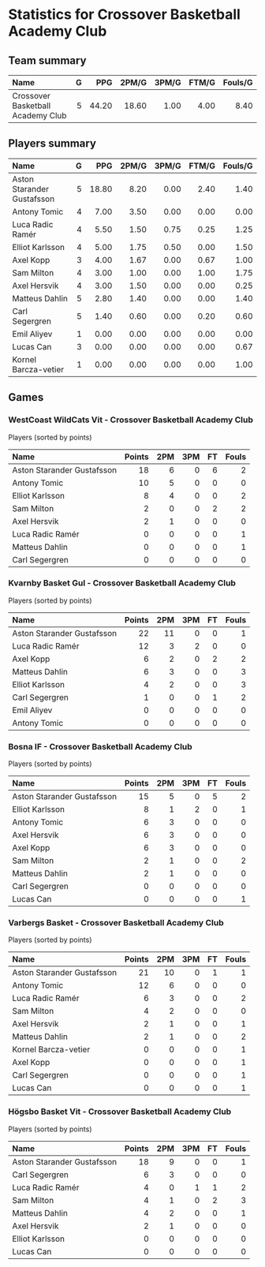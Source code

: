 # Statistics for Crossover Basketball Academy Club

## Team summary

| Name | G | PPG | 2PM/G | 3PM/G | FTM/G | Fouls/G |
|:-----|--:|----:|------:|------:|------:|--------:|
| Crossover Basketball Academy Club | 5 | 44.20 | 18.60 | 1.00 | 4.00 | 8.40 |

## Players summary

| Name | G | PPG | 2PM/G | 3PM/G | FTM/G | Fouls/G |
|:-----|--:|----:|------:|------:|------:|--------:|
| Aston Starander Gustafsson | 5 | 18.80 | 8.20 | 0.00 | 2.40 | 1.40 |
| Antony Tomic | 4 | 7.00 | 3.50 | 0.00 | 0.00 | 0.00 |
| Luca Radic Ramér | 4 | 5.50 | 1.50 | 0.75 | 0.25 | 1.25 |
| Elliot Karlsson | 4 | 5.00 | 1.75 | 0.50 | 0.00 | 1.50 |
| Axel Kopp | 3 | 4.00 | 1.67 | 0.00 | 0.67 | 1.00 |
| Sam Milton | 4 | 3.00 | 1.00 | 0.00 | 1.00 | 1.75 |
| Axel Hersvik | 4 | 3.00 | 1.50 | 0.00 | 0.00 | 0.25 |
| Matteus Dahlin | 5 | 2.80 | 1.40 | 0.00 | 0.00 | 1.40 |
| Carl Segergren | 5 | 1.40 | 0.60 | 0.00 | 0.20 | 0.60 |
| Emil Aliyev | 1 | 0.00 | 0.00 | 0.00 | 0.00 | 0.00 |
| Lucas Can | 3 | 0.00 | 0.00 | 0.00 | 0.00 | 0.67 |
| Kornel Barcza-vetier | 1 | 0.00 | 0.00 | 0.00 | 0.00 | 1.00 |

## Games

### WestCoast WildCats Vit - Crossover Basketball Academy Club

Players (sorted by points)

| Name | Points | 2PM | 3PM | FT | Fouls |
|:-----|-------:|----:|----:|---:|------:|
| Aston Starander Gustafsson | 18 |  6 |  0 |  6 |  2 |
| Antony Tomic | 10 |  5 |  0 |  0 |  0 |
| Elliot Karlsson |  8 |  4 |  0 |  0 |  2 |
| Sam Milton |  2 |  0 |  0 |  2 |  2 |
| Axel Hersvik |  2 |  1 |  0 |  0 |  0 |
| Luca Radic Ramér |  0 |  0 |  0 |  0 |  1 |
| Matteus Dahlin |  0 |  0 |  0 |  0 |  1 |
| Carl Segergren |  0 |  0 |  0 |  0 |  0 |

### Kvarnby Basket Gul - Crossover Basketball Academy Club

Players (sorted by points)

| Name | Points | 2PM | 3PM | FT | Fouls |
|:-----|-------:|----:|----:|---:|------:|
| Aston Starander Gustafsson | 22 | 11 |  0 |  0 |  1 |
| Luca Radic Ramér | 12 |  3 |  2 |  0 |  0 |
| Axel Kopp |  6 |  2 |  0 |  2 |  2 |
| Matteus Dahlin |  6 |  3 |  0 |  0 |  3 |
| Elliot Karlsson |  4 |  2 |  0 |  0 |  3 |
| Carl Segergren |  1 |  0 |  0 |  1 |  2 |
| Emil Aliyev |  0 |  0 |  0 |  0 |  0 |
| Antony Tomic |  0 |  0 |  0 |  0 |  0 |

### Bosna IF - Crossover Basketball Academy Club

Players (sorted by points)

| Name | Points | 2PM | 3PM | FT | Fouls |
|:-----|-------:|----:|----:|---:|------:|
| Aston Starander Gustafsson | 15 |  5 |  0 |  5 |  2 |
| Elliot Karlsson |  8 |  1 |  2 |  0 |  1 |
| Antony Tomic |  6 |  3 |  0 |  0 |  0 |
| Axel Hersvik |  6 |  3 |  0 |  0 |  0 |
| Axel Kopp |  6 |  3 |  0 |  0 |  0 |
| Sam Milton |  2 |  1 |  0 |  0 |  2 |
| Matteus Dahlin |  2 |  1 |  0 |  0 |  0 |
| Carl Segergren |  0 |  0 |  0 |  0 |  0 |
| Lucas Can |  0 |  0 |  0 |  0 |  1 |

### Varbergs Basket - Crossover Basketball Academy Club

Players (sorted by points)

| Name | Points | 2PM | 3PM | FT | Fouls |
|:-----|-------:|----:|----:|---:|------:|
| Aston Starander Gustafsson | 21 | 10 |  0 |  1 |  1 |
| Antony Tomic | 12 |  6 |  0 |  0 |  0 |
| Luca Radic Ramér |  6 |  3 |  0 |  0 |  2 |
| Sam Milton |  4 |  2 |  0 |  0 |  0 |
| Axel Hersvik |  2 |  1 |  0 |  0 |  1 |
| Matteus Dahlin |  2 |  1 |  0 |  0 |  2 |
| Kornel Barcza-vetier |  0 |  0 |  0 |  0 |  1 |
| Axel Kopp |  0 |  0 |  0 |  0 |  1 |
| Carl Segergren |  0 |  0 |  0 |  0 |  1 |
| Lucas Can |  0 |  0 |  0 |  0 |  1 |

### Högsbo Basket Vit - Crossover Basketball Academy Club

Players (sorted by points)

| Name | Points | 2PM | 3PM | FT | Fouls |
|:-----|-------:|----:|----:|---:|------:|
| Aston Starander Gustafsson | 18 |  9 |  0 |  0 |  1 |
| Carl Segergren |  6 |  3 |  0 |  0 |  0 |
| Luca Radic Ramér |  4 |  0 |  1 |  1 |  2 |
| Sam Milton |  4 |  1 |  0 |  2 |  3 |
| Matteus Dahlin |  4 |  2 |  0 |  0 |  1 |
| Axel Hersvik |  2 |  1 |  0 |  0 |  0 |
| Elliot Karlsson |  0 |  0 |  0 |  0 |  0 |
| Lucas Can |  0 |  0 |  0 |  0 |  0 |

